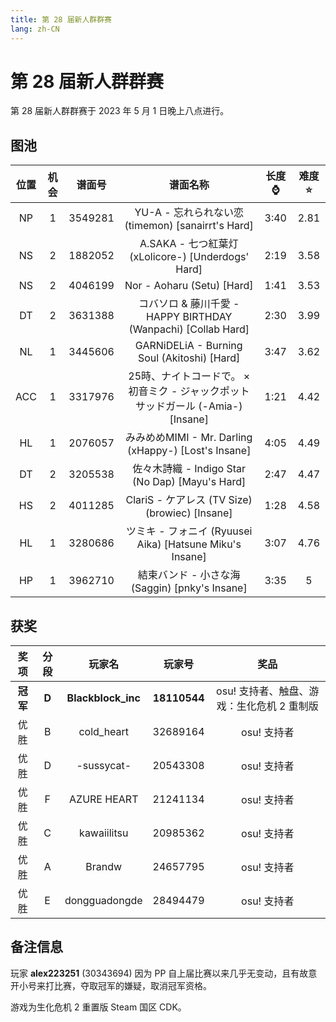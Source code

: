 ```yaml
---
title: 第 28 届新人群群赛
lang: zh-CN
---
```

# 第 28 届新人群群赛

第 28 届新人群群赛于 2023 年 5 月 1 日晚上八点进行。

## 图池

| 位置 | 机会 | 谱面号 | 谱面名称 | 长度:watch: | 难度:star: |
| :-: | :-: | :-: | :-: | :-: | :-: |
| NP | 1 | 3549281 | YU-A - 忘れられない恋 (timemon) [sanairrt's Hard] | 3:40 | 2.81 |
| NS | 2 | 1882052 | A.SAKA - 七つ紅葉灯 (xLolicore-) [Underdogs' Hard] | 2:19 | 3.58 |
| NS | 2 | 4046199 | Nor - Aoharu (Setu) [Hard] | 1:41 | 3.53 |
| DT | 2 | 3631388 | コバソロ & 藤川千愛 - HAPPY BIRTHDAY (Wanpachi) [Collab Hard] | 2:30 | 3.99 |
| NL | 1 | 3445606 | GARNiDELiA - Burning Soul (Akitoshi) [Hard] | 3:47 | 3.62 |
| ACC | 1 | 3317976 | 25時、ナイトコードで。 × 初音ミク - ジャックポットサッドガール (-Amia-) [Insane] | 1:21 | 4.42 |
| HL | 1 | 2076057 | みみめめMIMI - Mr. Darling (xHappy-) [Lost's Insane] | 4:05 | 4.49 |
| DT | 2 | 3205538 | 佐々木詩織 - Indigo Star (No Dap) [Mayu's Hard] | 2:47 | 4.47 |
| HS | 2 | 4011285 | ClariS - ケアレス (TV Size) (browiec) [Insane] | 1:28 | 4.58 |
| HL | 1 | 3280686 | ツミキ - フォニイ (Ryuusei Aika) [Hatsune Miku's Insane] | 3:07 | 4.76 |
| HP | 1 | 3962710 | 結束バンド - 小さな海 (Saggin) [pnky's Insane] | 3:35 | 5 |

## 获奖

| 奖项 | 分段 | 玩家名 | 玩家号 | 奖品 |
| :-: | :-: | :-: | :-: | :-: |
| **冠军** | **D** | **Blackblock\_inc** | **18110544** | osu! 支持者、触盘、游戏：生化危机 2 重制版 |
| 优胜 | B | cold_heart | 32689164 | osu! 支持者 |
| 优胜 | D | \-sussycat\- | 20543308 | osu! 支持者 |
| 优胜 | F | AZURE HEART | 21241134 | osu! 支持者 |
| 优胜 | C | kawaiilitsu | 20985362 | osu! 支持者 |
| 优胜 | A | Brandw | 24657795 | osu! 支持者 |
| 优胜 | E | dongguadongde | 28494479 | osu! 支持者 |

## 备注信息

玩家 **alex223251** (30343694) 因为 PP 自上届比赛以来几乎无变动，且有故意开小号来打比赛，夺取冠军的嫌疑，取消冠军资格。

游戏为生化危机 2 重置版 Steam 国区 CDK。
